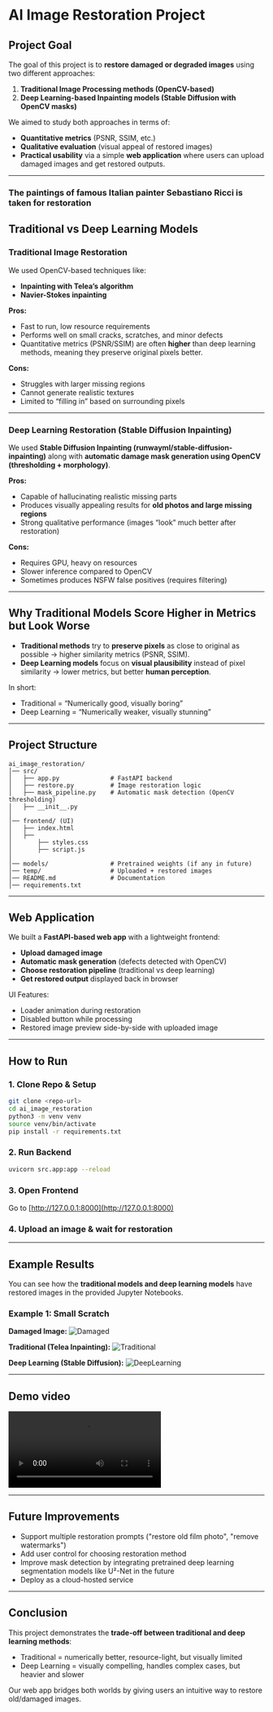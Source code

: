 # AI Image Restoration Project

## Project Goal

The goal of this project is to **restore damaged or degraded images** using two different approaches:

1. **Traditional Image Processing methods (OpenCV-based)**
2. **Deep Learning-based Inpainting models (Stable Diffusion with OpenCV masks)**

We aimed to study both approaches in terms of:

* **Quantitative metrics** (PSNR, SSIM, etc.)
* **Qualitative evaluation** (visual appeal of restored images)
* **Practical usability** via a simple **web application** where users can upload damaged images and get restored outputs.

---

### The paintings of famous Italian painter Sebastiano Ricci is taken for restoration

## Traditional vs Deep Learning Models

### Traditional Image Restoration

We used OpenCV-based techniques like:

* **Inpainting with Telea’s algorithm**
* **Navier-Stokes inpainting**

**Pros:**

* Fast to run, low resource requirements
* Performs well on small cracks, scratches, and minor defects
* Quantitative metrics (PSNR/SSIM) are often **higher** than deep learning methods, meaning they preserve original pixels better.

**Cons:**

* Struggles with larger missing regions
* Cannot generate realistic textures
* Limited to “filling in” based on surrounding pixels

---

### Deep Learning Restoration (Stable Diffusion Inpainting)

We used **Stable Diffusion Inpainting (runwayml/stable-diffusion-inpainting)** along with **automatic damage mask generation using OpenCV (thresholding + morphology)**.

**Pros:**

* Capable of hallucinating realistic missing parts
* Produces visually appealing results for **old photos and large missing regions**
* Strong qualitative performance (images “look” much better after restoration)

**Cons:**

* Requires GPU, heavy on resources
* Slower inference compared to OpenCV
* Sometimes produces NSFW false positives (requires filtering)

---

## Why Traditional Models Score Higher in Metrics but Look Worse

* **Traditional methods** try to **preserve pixels** as close to original as possible → higher similarity metrics (PSNR, SSIM).
* **Deep Learning models** focus on **visual plausibility** instead of pixel similarity → lower metrics, but better **human perception**.

In short:

* Traditional = “Numerically good, visually boring”
* Deep Learning = “Numerically weaker, visually stunning”

---

## Project Structure

```
ai_image_restoration/
│── src/
│   ├── app.py              # FastAPI backend
│   ├── restore.py          # Image restoration logic
│   ├── mask_pipeline.py    # Automatic mask detection (OpenCV thresholding)
│   ├── __init__.py
│
│── frontend/ (UI)
│   ├── index.html
│   ├── 
│       ├── styles.css
│       ├── script.js
│
│── models/                 # Pretrained weights (if any in future)
│── temp/                   # Uploaded + restored images
│── README.md               # Documentation
│── requirements.txt
```

---

## Web Application

We built a **FastAPI-based web app** with a lightweight frontend:

* **Upload damaged image**
* **Automatic mask generation** (defects detected with OpenCV)
* **Choose restoration pipeline** (traditional vs deep learning)
* **Get restored output** displayed back in browser

UI Features:

* Loader animation during restoration
* Disabled button while processing
* Restored image preview side-by-side with uploaded image

---

## How to Run

### 1. Clone Repo & Setup

```bash
git clone <repo-url>
cd ai_image_restoration
python3 -m venv venv
source venv/bin/activate
pip install -r requirements.txt
```

### 2. Run Backend

```bash
uvicorn src.app:app --reload
```

### 3. Open Frontend

Go to [http://127.0.0.1:8000](http://127.0.0.1:8000)

### 4. Upload an image & wait for restoration

---

## Example Results

You can see how the **traditional models and deep learning models** have restored images in the provided Jupyter Notebooks.

### Example 1: Small Scratch

**Damaged Image:**
![Damaged](data/damaged/Ca'_Rezzonico_-_Resurrezione_di_Cristo_(Inv.101)_-_Sebastiano_Ricci_damaged_4.jpg)

**Traditional (Telea Inpainting):**
![Traditional](results/traditional/Ca'_Rezzonico_-_Resurrezione_di_Cristo_(Inv.101)_-_Sebastiano_Ricci_telea_4.jpg)

**Deep Learning (Stable Diffusion):**
![DeepLearning](results/deep/Ca'_Rezzonico_-_Resurrezione_di_Cristo_(Inv.101)_-_Sebastiano_Ricci_sdxl_2.jpg)

---

## Demo video
![Restoration_by_OpenCV_StableDiffusion](video.mp4)

---

## Future Improvements

* Support multiple restoration prompts ("restore old film photo", "remove watermarks")
* Add user control for choosing restoration method
* Improve mask detection by integrating pretrained deep learning segmentation models like U²-Net in the future
* Deploy as a cloud-hosted service

---

## Conclusion

This project demonstrates the **trade-off between traditional and deep learning methods**:

* Traditional = numerically better, resource-light, but visually limited
* Deep Learning = visually compelling, handles complex cases, but heavier and slower

Our web app bridges both worlds by giving users an intuitive way to restore old/damaged images.
